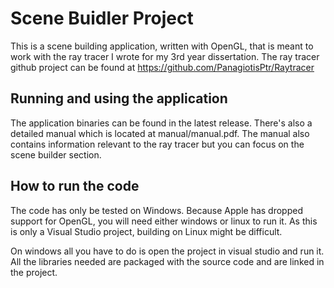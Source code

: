 # Scene Buidler Project
This is a scene building application, written with OpenGL, that is meant to work with the ray tracer I wrote for my 3rd year dissertation. The ray tracer github project can be found at https://github.com/PanagiotisPtr/Raytracer

## Running and using the application
The application binaries can be found in the latest release. There's also a detailed manual which is located at manual/manual.pdf. The manual also contains information relevant to the ray tracer but you can focus on the scene builder section.

## How to run the code
The code has only be tested on Windows. Because Apple has dropped support for OpenGL, you will need either windows or linux to run it. As this is only a Visual Studio project, building on Linux might be difficult.

On windows all you have to do is open the project in visual studio and run it. All the libraries needed are packaged with the source code and are linked in the project.